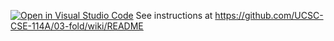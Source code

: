 [![Open in Visual Studio Code](https://classroom.github.com/assets/open-in-vscode-718a45dd9cf7e7f842a935f5ebbe5719a5e09af4491e668f4dbf3b35d5cca122.svg)](https://classroom.github.com/online_ide?assignment_repo_id=11065076&assignment_repo_type=AssignmentRepo)
See instructions at https://github.com/UCSC-CSE-114A/03-fold/wiki/README
